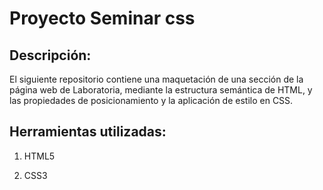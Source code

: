 # Proyecto Seminar css

## Descripción: 

El siguiente repositorio contiene una maquetación de una sección de la página web de Laboratoria, mediante la estructura semántica de HTML, y las propiedades de posicionamiento y la aplicación de estilo en CSS.

## Herramientas utilizadas:

1. HTML5

2. CSS3